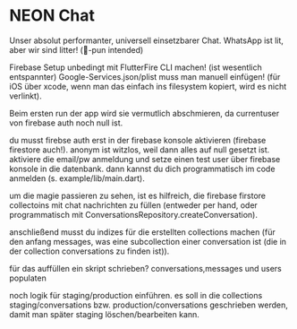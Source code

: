 
# NEON Chat

Unser absolut performanter, universell einsetzbarer Chat. WhatsApp ist lit, aber wir sind litter! (🏴󠁧󠁢󠁥󠁮󠁧󠁿-pun intended)

Firebase Setup unbedingt mit FlutterFire CLI machen! (ist wesentlich entspannter)
Google-Services.json/plist muss man manuell einfügen! (für iOS über xcode, wenn man das einfach ins filesystem kopiert, wird es nicht verlinkt).

Beim ersten run der app wird sie vermutlich abschmieren, da currentuser von firebase auth noch null ist.

du musst firebse auth erst in der firebase konsole aktivieren (firebase firestore auch!).
anonym ist witzlos, weil dann alles auf null gesetzt ist. aktiviere die email/pw anmeldung und setze einen test user über firebase konsole in die datenbank. dann kannst du dich 
programmatisch im code anmelden (s. example/lib/main.dart).

um die magie passieren zu sehen, ist es hilfreich, die firebase firstore collectoins mit chat nachrichten zu füllen (entweder per hand, oder programmatisch mit ConversationsRepository.createConversation).

anschließend musst du indizes für die erstellten collections machen (für den anfang messages, was eine subcollection einer conversation ist (die in der collection conversations zu finden ist)).

für das auffüllen ein skript schrieben? conversations,messages und users populaten

noch logik für staging/production einführen. es soll in die collections staging/conversations bzw. production/conversations geschrieben werden, damit man später staging löschen/bearbeiten kann.
<!-- 
## Stand 17.02.21:
- habe Hadis Code aus Papeo kopiert und ihn syntax-fehler-frei im package zum laufen gebracht
- package kann in flutter projekte importiert werden
- viele files sind komplett auskommentiert (oft im data/models ordner), da sie durch freezed
redundant geworden sind. habe sie noch nicht gelöscht, da ich zu testungszwecken gerne
hadis komplette codebase behalten möchte.
- bei einigen files ist daher im unteren teil ein ```TODO: old```, als Verweis auf die alte Implementierung

- das ziel war folgende verwendung: in der ```main.dart``` des flutter projekts muss zunächst

```dart 
NEONChat.initializeChat(...);
```

aufgerufen werden, mit allen für den Chat nötigen Abhängigkeiten (firebaseAuth, firebaseFirestore etc.). auf diese weise können wir singletons erzeugen (ohne getIt, da das leider nicht auf die packages sieht, sondern nur in der flutter app bleibt).

Erst nachdem der ```init``` call stattgefunden hat, kann man auf die getter von ```NEONChat``` zugreifen. Verwendung habe ich mir folgendermaßen vorgestellt:

```dart
//Das hier ist in einem Chat-UI-bezogenen File, z.B. ChatPage:
...
return BlocProvider<ChatSearchBloc, ChatSearchState>(
    create: (_) => NEONChat.chatSearchBloc,
    ...
);
```

etc. Auf die Chat-bezogenen Blocs wird also nicht via ```getIt```, sondern statisch zugegriffen. Außerdem exportiert das package zahlreiche Widgets, wie z.B. die ```ChatBottomBar``` (die ganzen ätzenden Features davon wie z.B. FilePicker, AudioRecorder sind leider noch nicht getestet, aber 1-zu-1 von papeo übernommen und da liefen sie 🤪 - also feel free das auszutesten!).

Sollte das zu schwammig oder etwas unklar sein, mich (Julien) einfach auf Slack/WhatsApp anhauen! -->

<!-- ## Features

TODO: List what your package can do. Maybe include images, gifs, or videos.

## Getting started

TODO: List prerequisites and provide or point to information on how to
start using the package.

## Usage

TODO: Include short and useful examples for package users. Add longer examples
to `/example` folder. 

```dart
const like = 'sample';
```

## Additional information

TODO: Tell users more about the package: where to find more information, how to 
contribute to the package, how to file issues, what response they can expect 
from the package authors, and more. -->
